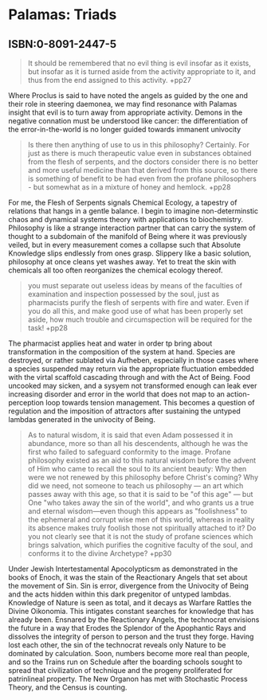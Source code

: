 # Palamas: Triads
## ISBN:0-8091-2447-5
> It should be remembered that no evil thing is evil insofar as it exists, but insofar as it is turned aside from the activity appropriate to it, and thus from the end assigned to this activity. +pp27

Where Proclus is said to have noted the angels as guided by the one and their role in steering daemonea, we may find resonance with Palamas insight that evil is to turn away from appropriate activity. Demons in the negative connation must be understood like cancer: the differentiation of the error-in-the-world is no longer guided towards immanent univocity

> Is there then anything of use to us in this philosophy? Certainly. For just as there is much therapeutic value even in substances obtained from the flesh of serpents, and the doctors consider there is no better and more useful medicine than that derived from this source, so there is something of benefit to be had even from the profane philosophers - but somewhat as in a mixture of honey and hemlock. +pp28

For me, the Flesh of Serpents signals Chemical Ecology, a tapestry of relations that hangs in a gentle balance. I begin to imagine non-determinstic chaos and dynamical systems theory with applications to biochemistry. Philosophy is like a strange interaction partner that can carry the system of thought to a subdomain of the manifold of Being where it was previously veiled, but in every measurement comes a collapse such that Absolute Knowledge slips endlessly from ones grasp. Slippery like a basic solution, philosophy at once cleans yet washes away. Yet to treat the skin with chemicals all too often reorganizes the chemical ecology thereof.

> you must separate out useless ideas by means of the faculties of examination and inspection possessed by the soul, just as pharmacists purify the flesh of serpents with fire and water. Even if you do all this, and make good use of what has been properly set aside, how much trouble and circumspection will be required for the task! +pp28

The pharmacist applies heat and water in order tp bring about transformation in the composition of the system at hand. Species are destroyed, or rather sublated via Aufheben, especially in those cases where a species suspended may return via the appropriate fluctuation embedded with the virtal scaffold cascading through and with the Act of Being. Food uncooked may sicken, and a sysyem not transformed enough can leak ever increasing disorder and error in the world that does not map to an action-perception loop towards tension management. This becomes a question of regulation and the imposition of attractors after sustaining the untyped lambdas generated in the univocity of Being.

> As to natural wisdom, it is said that even Adam possessed it in abundance, more so than all his descendents, although he was the first who failed to safeguard conformity to the image. Profane philosophy existed as an aid to this natural wisdom before the advent of Him who came to recall the soul to its ancient beauty: Why then were we not renewed by this philosophy before Christ's coming? Why did we need, not someone to teach us philosophy — an art which passes away with this age, so that it is said to be "of this age" — but One "who takes away the sin of the world", and who grants us a true and eternal wisdom—even though this appears as "foolishness" to the ephemeral and corrupt wise men of this world, whereas in reality its absence makes truly foolish those not spiritually attached to it? Do you not clearly see that it is not the study of profane sciences which brings salvation, which purifies the cognitive faculty of the soul, and conforms it to the divine Archetype? +pp30

Under Jewish Intertestamental Apocolypticsm as demonstrated in the books of Enoch, it was the stain of the Reactionary Angels that set about the movement of Sin. Sin is error, divergence from the Univocity of Being and the acts hidden within this dark pregenitor of untyped lambdas. Knowledge of Nature is seen as total, and it decays as Warfare Rattles the Divine Oikonomia. This intigates constant searches for knowledge that has already been. Ensnared by the Reactionary Angels, the technocrat envisions the future in a way that Erodes the Splendor of the Apophantic Rays and dissolves the integrity of person to person and the trust they forge. Having lost each other, the sin of the technocrat reveals only Nature to be dominated by calculation. Soon, numbers become more real than people, and so the Trains run on Schedule after the boarding schools sought to spread that civilization of technique and the progeny proliferated for patrinlineal property. The New Organon has met with Stochastic Process Theory, and the Census is counting.
